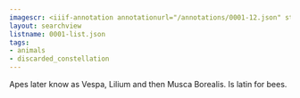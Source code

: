 ```yaml
---
imagescr: <iiif-annotation annotationurl="/annotations/0001-12.json" styling="image_only:true"></iiif-annotation>
layout: searchview
listname: 0001-list.json
tags:
- animals
- discarded_constellation
---
```

Apes later know as Vespa, Lilium and then Musca Borealis. Is latin for bees.